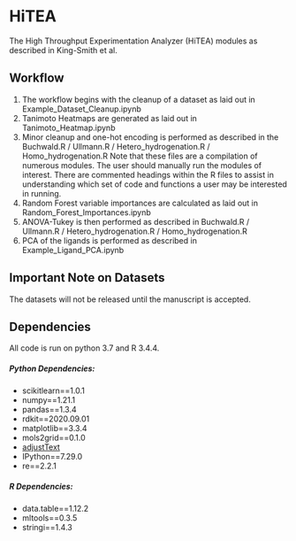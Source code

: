 # HiTEA
The High Throughput Experimentation Analyzer (HiTEA) modules as described in King-Smith et al.

## Workflow
1. The workflow begins with the cleanup of a dataset as laid out in Example_Dataset_Cleanup.ipynb
2. Tanimoto Heatmaps are generated as laid out in Tanimoto_Heatmap.ipynb
3. Minor cleanup and one-hot encoding is performed as described in the Buchwald.R / Ullmann.R / Hetero_hydrogenation.R / Homo_hydrogenation.R
Note that these files are a compilation of numerous modules. The user should manually run the modules of interest. There are commented headings within the R files to assist in understanding which set of code and functions a user may be interested in running.
3. Random Forest variable importances are calculated as laid out in Random_Forest_Importances.ipynb
4. ANOVA-Tukey is then performed as described in Buchwald.R / Ullmann.R / Hetero_hydrogenation.R / Homo_hydrogenation.R
5. PCA of the ligands is performed as described in Example_Ligand_PCA.ipynb

## Important Note on Datasets
The datasets will not be released until the manuscript is accepted.

## Dependencies
All code is run on python 3.7 and R 3.4.4.
##### Python Dependencies:
* scikitlearn==1.0.1
* numpy==1.21.1
* pandas==1.3.4
* rdkit==2020.09.01
* matplotlib==3.3.4
* mols2grid==0.1.0
* [adjustText](https://github.com/Phlya/adjustText)
* IPython==7.29.0
* re==2.2.1
##### R Dependencies:
* data.table==1.12.2
* mltools==0.3.5
* stringi==1.4.3

